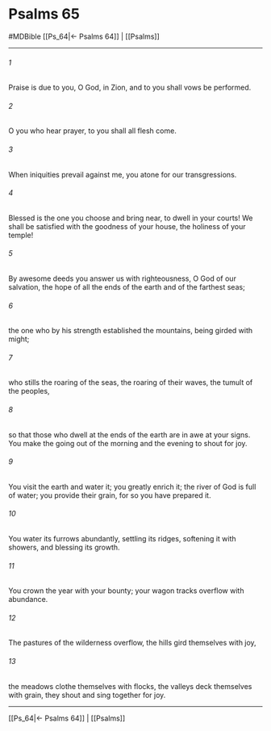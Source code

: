 # Psalms 65
#MDBible
[[Ps_64|← Psalms 64]] | [[Psalms]]

***

###### 1 
Praise is due to you, O God, in Zion, and to you shall vows be performed. 

###### 2 
O you who hear prayer, to you shall all flesh come. 

###### 3 
When iniquities prevail against me, you atone for our transgressions. 

###### 4 
Blessed is the one you choose and bring near, to dwell in your courts! We shall be satisfied with the goodness of your house, the holiness of your temple! 

###### 5 
By awesome deeds you answer us with righteousness, O God of our salvation, the hope of all the ends of the earth and of the farthest seas; 

###### 6 
the one who by his strength established the mountains, being girded with might; 

###### 7 
who stills the roaring of the seas, the roaring of their waves, the tumult of the peoples, 

###### 8 
so that those who dwell at the ends of the earth are in awe at your signs. You make the going out of the morning and the evening to shout for joy. 

###### 9 
You visit the earth and water it; you greatly enrich it; the river of God is full of water; you provide their grain, for so you have prepared it. 

###### 10 
You water its furrows abundantly, settling its ridges, softening it with showers, and blessing its growth. 

###### 11 
You crown the year with your bounty; your wagon tracks overflow with abundance. 

###### 12 
The pastures of the wilderness overflow, the hills gird themselves with joy, 

###### 13 
the meadows clothe themselves with flocks, the valleys deck themselves with grain, they shout and sing together for joy. 

***

[[Ps_64|← Psalms 64]] | [[Psalms]]
